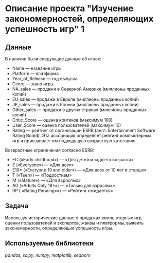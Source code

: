# Описание проекта "Изучение закономерностей, определяющих успешность игр" 1

## Данные
В наличии были следующие данные об играх:

* Name — название игры
* Platform — платформа
* Year_of_Release — год выпуска
* Genre — жанр игры
* NA_sales — продажи в Северной Америке (миллионы проданных копий)
* EU_sales — продажи в Европе (миллионы проданных копий)
* JP_sales — продажи в Японии (миллионы проданных копий)
* Other_sales — продажи в других странах (миллионы проданных копий)
* Critic_Score — оценка критиков (максимум 100)
* User_Score — оценка пользователей (максимум 10)
* Rating — рейтинг от организации ESRB (англ. Entertainment Software Rating Board). Эта ассоциация определяет рейтинг компьютерных игр и присваивает им подходящую возрастную категорию.

Возврастные ограничения согласно ESRB:

* EC («Early childhood») — «Для детей младшего возраста»
* E («Everyone») — «Для всех»
* E10+ («Everyone 10 and older») — «Для всех от 10 лет и старше»
* T («Teen») — «Подросткам»
* M («Mature») — «Для взрослых»
* AO («Adults Only 18+») — «Только для взрослых»
* RP ( «Rating Pending»») — «Рейтинг ожидается»

## Задача
Используя исторические данные о продажах компьютерных игр, оценки пользователей и экспертов, жанры и платформы, выявить закономерности, определяющие успешность игры.

## Используемые библиотеки
*pandas, scipy, numpy, matplotlib, seaborn*
